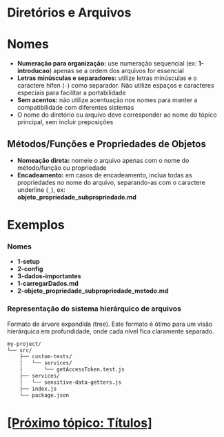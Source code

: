 # Diretórios e Arquivos

# Nomes

- **Numeração para organização:** use numeração sequencial (ex: **1-introducao**) apenas se a ordem dos arquivos for essencial
- **Letras minúsculas e separadores:** utilize letras minúsculas e o caractere hífen (`-`) como separador. Não utilize espaços e caracteres especiais para facilitar a portabilidade
- **Sem acentos:** não utilize acentuação nos nomes para manter a compatibilidade com diferentes sistemas
- O nome do diretório ou arquivo deve corresponder ao nome do tópico principal, sem incluir preposições

## Métodos/Funções e Propriedades de Objetos

- **Nomeação direta:** nomeie o arquivo apenas com o nome do método/função ou propriedade
- **Encadeamento:** em casos de encadeamento, inclua todas as propriedades no nome do arquivo, separando-as com o caractere underline (`_`), ex:  
    **objeto_propriedade_subpropriedade.md**

# Exemplos

### Nomes

- **1-setup**
- **2-config**
- **3-dados-importantes**
- **1-carregarDados.md**
- **2-objeto_propriedade_subpropriedade_metodo.md**

### Representação do sistema hierárquico de arquivos

Formato de árvore expandida (tree). Este formato é ótimo para um visão hierárquica em profundidade, onde cada nível fica claramente separado.

```Bash
my-project/
└── src/
    ├── custom-tests/
    │   └── services/
    |       └── getAccessToken.test.js
    ├── services/
    │   └── sensitive-data-getters.js
    ├── index.js
    └── package.json
```

# [[Próximo tópico: Títulos]](./3-titulos.md)